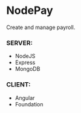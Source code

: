 # NodePay
Create and manage payroll.

### SERVER: 
* NodeJS
* Express
* MongoDB

### CLIENT: 
* Angular
* Foundation